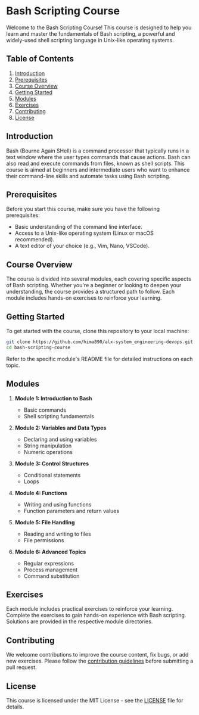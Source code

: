 # Bash Scripting Course

Welcome to the Bash Scripting Course! This course is designed to help you learn and master the fundamentals of Bash scripting, a powerful and widely-used shell scripting language in Unix-like operating systems.

## Table of Contents

1. [Introduction](#introduction)
2. [Prerequisites](#prerequisites)
3. [Course Overview](#course-overview)
4. [Getting Started](#getting-started)
5. [Modules](#modules)
6. [Exercises](#exercises)
7. [Contributing](#contributing)
8. [License](#license)

## Introduction

Bash (Bourne Again SHell) is a command processor that typically runs in a text window where the user types commands that cause actions. Bash can also read and execute commands from files, known as shell scripts. This course is aimed at beginners and intermediate users who want to enhance their command-line skills and automate tasks using Bash scripting.

## Prerequisites

Before you start this course, make sure you have the following prerequisites:

- Basic understanding of the command line interface.
- Access to a Unix-like operating system (Linux or macOS recommended).
- A text editor of your choice (e.g., Vim, Nano, VSCode).

## Course Overview

The course is divided into several modules, each covering specific aspects of Bash scripting. Whether you're a beginner or looking to deepen your understanding, the course provides a structured path to follow. Each module includes hands-on exercises to reinforce your learning.

## Getting Started

To get started with the course, clone this repository to your local machine:

```bash
git clone https://github.com/hima890/alx-system_engineering-devops.git
cd bash-scripting-course
```

Refer to the specific module's README file for detailed instructions on each topic.

## Modules

1. **Module 1: Introduction to Bash**
   - Basic commands
   - Shell scripting fundamentals

2. **Module 2: Variables and Data Types**
   - Declaring and using variables
   - String manipulation
   - Numeric operations

3. **Module 3: Control Structures**
   - Conditional statements
   - Loops

4. **Module 4: Functions**
   - Writing and using functions
   - Function parameters and return values

5. **Module 5: File Handling**
   - Reading and writing to files
   - File permissions

6. **Module 6: Advanced Topics**
   - Regular expressions
   - Process management
   - Command substitution

## Exercises

Each module includes practical exercises to reinforce your learning. Complete the exercises to gain hands-on experience with Bash scripting. Solutions are provided in the respective module directories.

## Contributing

We welcome contributions to improve the course content, fix bugs, or add new exercises. Please follow the [contribution guidelines](CONTRIBUTING.md) before submitting a pull request.

## License

This course is licensed under the MIT License - see the [LICENSE](LICENSE) file for details.
